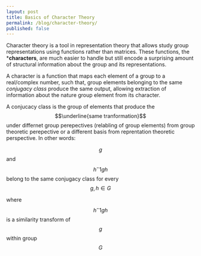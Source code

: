 ```yaml
---
layout: post
title: Basics of Character Theory
permalink: /blog/character-theory/
published: false
---
```


Character theory is a tool in  representation theory that allows study group representations using functions rather than matrices. These functions, the ***characters**, are much easier to handle but still encode a surprising amount of structural information about the group and its representations.

A character is a function that maps each element of a group to a real/complex number, such that, group elements belonging to the same *conjugacy class* produce the same output, allowing extraction of information about the nature group element from its character.

A conjucacy class is the group of elements that produce the $$\underline{same tranformation}$$ under differnet group perepectives (relabling of group elements) from group theoretic perepective or  a different basis from reprentation theoretic perspective.  In other words:    

$$g$$ and $$h^-{1}gh$$ belong to the same conjugacy class for every $$g , h \in G$$  
  
where $$h^-{1}gh$$ is a similarity transform of $$g$$ within group $$G$$  
